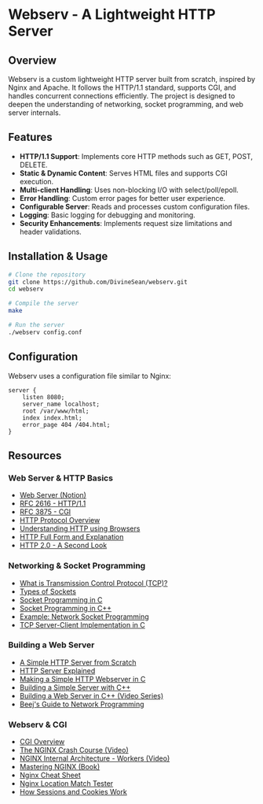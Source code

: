 # Webserv - A Lightweight HTTP Server

## Overview
Webserv is a custom lightweight HTTP server built from scratch, inspired by Nginx and Apache. It follows the HTTP/1.1 standard, supports CGI, and handles concurrent connections efficiently. The project is designed to deepen the understanding of networking, socket programming, and web server internals.

## Features
- **HTTP/1.1 Support**: Implements core HTTP methods such as GET, POST, DELETE.
- **Static & Dynamic Content**: Serves HTML files and supports CGI execution.
- **Multi-client Handling**: Uses non-blocking I/O with select/poll/epoll.
- **Error Handling**: Custom error pages for better user experience.
- **Configurable Server**: Reads and processes custom configuration files.
- **Logging**: Basic logging for debugging and monitoring.
- **Security Enhancements**: Implements request size limitations and header validations.

## Installation & Usage
```sh
# Clone the repository
git clone https://github.com/DivineSean/webserv.git
cd webserv

# Compile the server
make

# Run the server
./webserv config.conf
```

## Configuration
Webserv uses a configuration file similar to Nginx:
```nginx
server {
    listen 8080;
    server_name localhost;
    root /var/www/html;
    index index.html;
    error_page 404 /404.html;
}
```

## Resources
### Web Server & HTTP Basics
- [Web Server (Notion)](https://www.notion.so)
- [RFC 2616 - HTTP/1.1](https://datatracker.ietf.org/doc/html/rfc2616)
- [RFC 3875 - CGI](https://datatracker.ietf.org/doc/html/rfc3875)
- [HTTP Protocol Overview](https://developer.mozilla.org/en-US/docs/Web/HTTP)
- [Understanding HTTP using Browsers](https://www.tutorialspoint.com/http/index.htm)
- [HTTP Full Form and Explanation](https://www.geeksforgeeks.org/full-form-of-http/)
- [HTTP 2.0 - A Second Look](https://www.cloudflare.com/learning/performance/http2/)

### Networking & Socket Programming
- [What is Transmission Control Protocol (TCP)?](https://www.cloudflare.com/learning/network-layer/what-is-tcp/)
- [Types of Sockets](https://www.geeksforgeeks.org/socket-types/)
- [Socket Programming in C](https://www.geeksforgeeks.org/socket-programming-cc/)
- [Socket Programming in C++](https://www.geeksforgeeks.org/socket-programming-in-cpp/)
- [Example: Network Socket Programming](https://www.cs.rpi.edu/~moorthy/Courses/os98/Pgms/socket.html)
- [TCP Server-Client Implementation in C](https://www.geeksforgeeks.org/tcp-server-client-implementation-in-c/)

### Building a Web Server
- [A Simple HTTP Server from Scratch](https://ruslanspivak.com/lsbaws/)
- [HTTP Server Explained](https://dev.to/pankajtanwarbanna/http-server-explained-2kg9)
- [Making a Simple HTTP Webserver in C](https://dzone.com/articles/building-a-simple-http-server-in-c)
- [Building a Simple Server with C++](https://www.youtube.com/watch?v=esXw4bdaZkc)
- [Building a Web Server in C++ (Video Series)](https://www.youtube.com/playlist?list=PLRwVmtr-pp05BvPTWGlR2i3VRm32qjlD0)
- [Beej's Guide to Network Programming](https://beej.us/guide/bgnet/html/)

### Webserv & CGI
- [CGI Overview](https://www.tutorialspoint.com/http/http_cgi.htm)
- [The NGINX Crash Course (Video)](https://www.youtube.com/watch?v=3d0pDfrjmqM)
- [NGINX Internal Architecture - Workers (Video)](https://www.youtube.com/watch?v=LMl3pXIKRlA)
- [Mastering NGINX (Book)](https://www.amazon.com/Mastering-Nginx-Dimitri-Aivaliotis/dp/178216232X)
- [Nginx Cheat Sheet](https://www.datadoghq.com/blog/nginx-cheat-sheet/)
- [Nginx Location Match Tester](https://nginx.viraptor.info/)
- [How Sessions and Cookies Work](https://developer.mozilla.org/en-US/docs/Web/HTTP/Cookies)
